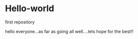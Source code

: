 # Hello-world
first repository

hello everyone...as far as going all well....lets hope for the best!!
